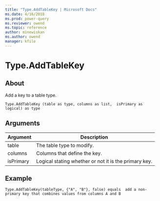 ```yaml
---
title: "Type.AddTableKey | Microsoft Docs"
ms.date: 4/16/2018
ms.prod: power-query
ms.reviewer: owend
ms.topic: reference
author: minewiskan
ms.author: owend
manager: kfile
---
```

# Type.AddTableKey

  
## About  
Add a key to a table type.  
  
```  
Type.AddTableKey (table as type, columns as list,  isPrimary as logical) as type  
```  
  
## Arguments  
  
|Argument|Description|  
|------------|---------------|  
|table|The table type to modify.|  
|columns|Columns that define the key.|  
|isPrimary|Logical stating whether or not it is the primary key.|  
  
## Example  
  
```  
Type.AddTableKey(tableType, {"A", "B"}, false) equals  add a non-primary key that combines values from columns A and B  
```  
